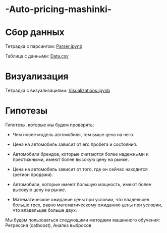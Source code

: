 # -Auto-pricing-mashinki-
# Сбор данных 
Тетрадка с парсингом: [Parser.ipynb](https://github.com/2deezer2/-Auto-pricing-mashinki-/blob/dbb0659fbf1dc42bbddd46637cc96096c534f673/Parser.ipynb)

Таблица с данными: [Data.csv](https://github.com/2deezer2/-Auto-pricing-mashinki-/blob/dbb0659fbf1dc42bbddd46637cc96096c534f673/folder1/Data.csv)
# Визуализация 
Тетрадка с визуализациями: [Visualizations.ipynb](https://github.com/2deezer2/-Auto-pricing-mashinki-/blob/db6abb7670c1db63c5371cfe8bcc478c994e10d2/Visualizations.ipynb)
# Гипотезы 
Гипотезы, которые мы будем проверять:

- Чем новее модель автомобиля, тем выше цена на него.

- Цена на автомобиль зависит от его пробега и состояния.

- Автомобили брендов, которые считаются более надежными и престижными, имеют более высокую цену на рынке.

- Цена на автомобиль зависит от того, где он сейчас находится (регион продажи).

- Автомобили, которые имеют большую мощность, имеют более высокую цену на рынке.

- Математическое ожидание цены при условии, что владельцев больше трех, равно математическому ожиданию цены при условии, что владельцев больше двух.

Мы будем пользоваться следующими методами машинного обучения: Регрессия (сatboost), Анализ выбросов
